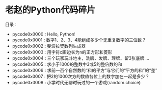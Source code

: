# 老赵的Python代码碎片

目录：
- pycode0x0000 : Hello, Python!
- pycode0x0001 : 数字1、2、3、4能组成多少个无重复数字的三位数？
- pycode0x0002 : 斐波拉契数列生成器
- pycode0x0003 : 用字符c画边长为n的正方形和菱形
- pycode0x0004 : 三个玩家玩斗地主，洗牌、发牌、理牌、留3张底牌 ...
- pycode0x0005 : 求小于1000的整数中3或5的整倍数的和
- pycode0x0006 : 求前一百个自然数的“和的平方”与它们的“平方的和”的“差”
- pycode0x0007 : 把2的1000次方的数值各位上的数字加在一起是多少？
- pycode0x0008 : 小学时代无聊时玩过的一个游戏(random.choice)

